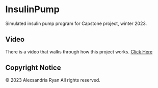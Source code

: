 # InsulinPump
Simulated insulin pump program for Capstone project, winter 2023.

## Video
There is a video that walks through how this project works. [Click Here](https://www.youtube.com/watch?v=E-tawDlWJ8A&ab_channel=AlexRyan)

## Copyright Notice
© 2023 Alexsandria Ryan All rights reserved.
